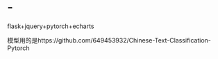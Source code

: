# -
flask+jquery+pytorch+echarts

模型用的是https://github.com/649453932/Chinese-Text-Classification-Pytorch





